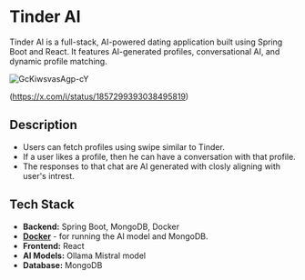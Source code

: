 # Tinder AI

Tinder AI is a full-stack, AI-powered dating application built using Spring Boot and React. It features AI-generated profiles, conversational AI, and dynamic profile matching.

![GcKiwsvasAgp-cY](https://github.com/user-attachments/assets/b28ab736-8b25-40d6-8501-bd8a28aea654)

(https://x.com/i/status/1857299393038495819)
## Description

- Users can fetch profiles using swipe similar to Tinder.
- If a user likes a profile, then he can have a conversation with that profile.
- The responses to that chat are AI generated with closly aligning with user's intrest.
  

## Tech Stack

- **Backend:** Spring Boot, MongoDB, Docker
- **[Docker](https://docs.docker.com/get-docker/)** - for running the AI model and MongoDB.
- **Frontend:** React
- **AI Models:** Ollama Mistral model
- **Database:** MongoDB



